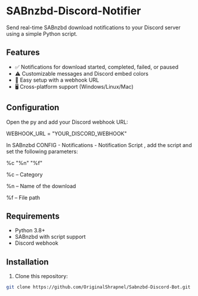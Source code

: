 # SABnzbd-Discord-Notifier

Send real-time SABnzbd download notifications to your Discord server using a simple Python script.

## Features

- ✅ Notifications for download started, completed, failed, or paused
- ⚠️ Customizable messages and Discord embed colors
- 🔧 Easy setup with a webhook URL
- 🖥 Cross-platform support (Windows/Linux/Mac)

## Configuration

Open the py and add your Discord webhook URL:

WEBHOOK_URL = "YOUR_DISCORD_WEBHOOK"

In SABnzbd CONFIG - Notifications - Notification Script , add the script and set the following parameters:

%c "%n" "%f"

%c – Category

%n – Name of the download

%f – File path

## Requirements

- Python 3.8+
- SABnzbd with script support
- Discord webhook

## Installation

1. Clone this repository:
```bash
git clone https://github.com/OriginalShrapnel/Sabnzbd-Discord-Bot.git
